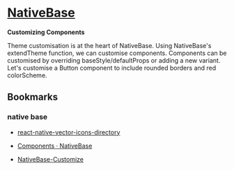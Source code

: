 # [NativeBase](https://nativebase.io/)

**Customizing Components**

Theme customisation is at the heart of NativeBase. Using NativeBase's extendTheme function, we can customise components.
Components can be customised by overriding baseStyle/defaultProps or adding a new variant.
Let's customise a Button component to include rounded borders and red colorScheme.

## Bookmarks

### native base

- [react-native-vector-icons-directory](https://oblador.github.io/react-native-vector-icons/)

- [Components · NativeBase](https://docs.nativebase.io/Components.html#button-def-headref)

- [NativeBase-Customize](https://nativebase.io/customizer/)
